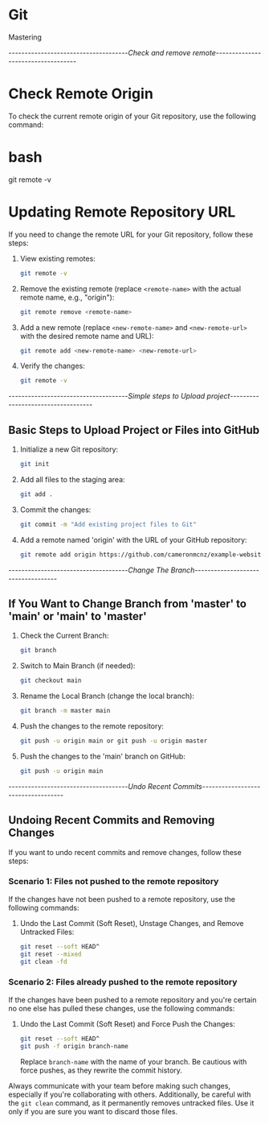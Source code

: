 # Git
Mastering

-------------------------------------*Check and remove remote*-----------------------------------

# Check Remote Origin
To check the current remote origin of your Git repository, use the following command:

# bash
git remote -v
# Updating Remote Repository URL

If you need to change the remote URL for your Git repository, follow these steps:

1. View existing remotes:
    ```bash
    git remote -v
    ```

2. Remove the existing remote (replace `<remote-name>` with the actual remote name, e.g., "origin"):
    ```bash
    git remote remove <remote-name> 
    ```

3. Add a new remote (replace `<new-remote-name>` and `<new-remote-url>` with the desired remote name and URL):
    ```bash
    git remote add <new-remote-name> <new-remote-url>
    ```

4. Verify the changes:
    ```bash
    git remote -v
    ```

-------------------------------------*Simple steps to Upload project*-----------------------------------


## Basic Steps to Upload Project or Files into GitHub

1. Initialize a new Git repository:
    ```bash
    git init
    ```

2. Add all files to the staging area:
    ```bash
    git add .
    ```

3. Commit the changes:
    ```bash
    git commit -m "Add existing project files to Git"
    ```

4. Add a remote named 'origin' with the URL of your GitHub repository:
    ```bash
    git remote add origin https://github.com/cameronmcnz/example-website.git
    ```

-------------------------------------*Change The Branch*-----------------------------------

## If You Want to Change Branch from 'master' to 'main' or 'main' to 'master'

1. Check the Current Branch:
    ```bash
    git branch
    ```

2. Switch to Main Branch (if needed):
    ```bash
    git checkout main
    ```

3. Rename the Local Branch (change the local branch):
    ```bash
    git branch -m master main
    ```

4. Push the changes to the remote repository:
    ```bash
    git push -u origin main or git push -u origin master
    ```

5. Push the changes to the 'main' branch on GitHub:
    ```bash
    git push -u origin main
    ```

-------------------------------------*Undo Recent Commits*-----------------------------------
## Undoing Recent Commits and Removing Changes

If you want to undo recent commits and remove changes, follow these steps:

### Scenario 1: Files not pushed to the remote repository

If the changes have not been pushed to a remote repository, use the following commands:

1. Undo the Last Commit (Soft Reset), Unstage Changes, and Remove Untracked Files:
    ```bash
    git reset --soft HEAD^
    git reset --mixed
    git clean -fd
    ```

### Scenario 2: Files already pushed to the remote repository

If the changes have been pushed to a remote repository and you're certain no one else has pulled these changes, use the following commands:

1. Undo the Last Commit (Soft Reset) and Force Push the Changes:
    ```bash
    git reset --soft HEAD^
    git push -f origin branch-name
    ```
    Replace `branch-name` with the name of your branch. Be cautious with force pushes, as they rewrite the commit history.

Always communicate with your team before making such changes, especially if you're collaborating with others. Additionally, be careful with the `git clean` command, as it permanently removes untracked files. Use it only if you are sure you want to discard those files.